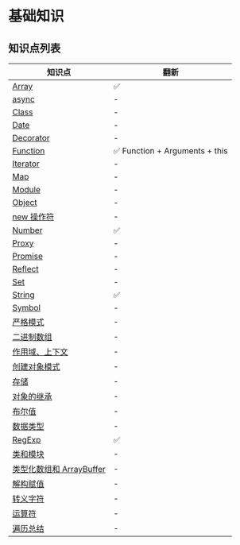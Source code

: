 # 基础知识

## 知识点列表

| 知识点                                                   | 翻新                           |
| -------------------------------------------------------- | ------------------------------ |
| [Array](./Array.md)                                      | ✅                             |
| [async](./async.md)                                      | -                              |
| [Class](./Class.md)                                      | -                              |
| [Date](./Date.md)                                        | -                              |
| [Decorator](./Decorator.md)                              | -                              |
| [Function](./Function.md)                                | ✅ Function + Arguments + this |
| [Iterator](./Iterator.md)                                | -                              |
| [Map](./Map.md)                                          | -                              |
| [Module](./Module.md)                                    | -                              |
| [Object](./Object.md)                                    | -                              |
| [new 操作符](./new操作符.md)                             | -                              |
| [Number](./Number.md)                                    | ✅                             |
| [Proxy](./Proxy.md)                                      | -                              |
| [Promise](./Promise.md)                                  | -                              |
| [Reflect](./Reflect.md)                                  | -                              |
| [Set](./Set.md)                                          | -                              |
| [String](./String.md)                                    | ✅                             |
| [Symbol](./Symbol.md)                                    | -                              |
| [严格模式](./严格模式.md)                                | -                              |
| [二进制数组](./二进制数组.md)                            | -                              |
| [作用域、上下文](./作用域、上下文.md)                    | -                              |
| [创建对象模式](./创建对象模式.md)                        | -                              |
| [存储](./存储.md)                                        | -                              |
| [对象的继承](./对象的继承.md)                            | -                              |
| [布尔值](./布尔值.md)                                    | -                              |
| [数据类型](./数据类型.md)                                | -                              |
| [RegExp](./RegExp.md)                                    | ✅                             |
| [类和模块](./类和模块.md)                                | -                              |
| [类型化数组和 ArrayBuffer](./类型化数组和ArrayBuffer.md) | -                              |
| [解构赋值](./解构赋值.md)                                | -                              |
| [转义字符](./转义字符.md)                                | -                              |
| [运算符](./运算符.md)                                    | -                              |
| [遍历总结](./遍历总结.md)                                | -                              |
